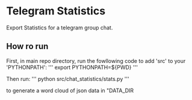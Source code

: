 # Telegram Statistics
Export Statistics for a telegram group chat.

## How ro run
First, in main repo directory, run the fowllowing code to add 'src' to your 'PYTHONPATH':
'''
export PYTHONPATH=${PWD}
'''

Then run:
'''
python src/chat_statistics/stats.py
'''

to generate a word cloud of json data in "DATA_DIR